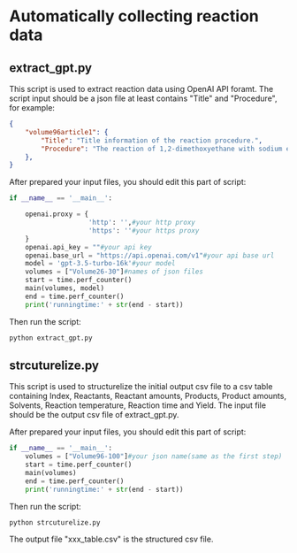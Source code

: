# Automatically collecting reaction data

## extract_gpt.py
This script is used to extract reaction data using OpenAI API foramt. The script input should be a json file at least contains "Title" and "Procedure", for example:

```json
{
    "volume96article1": {
        "Title": "Title information of the reaction procedure.",
        "Procedure": "The reaction of 1,2-dimethoxyethane with sodium ethoxide in dry ether is an elimination reaction to form ethene and methoxide ion."
    },
}
```

After prepared your input files, you should edit this part of script:

```python
if __name__ == '__main__':

    openai.proxy = {
                    'http': '',#your http proxy
                    'https': ''#your https proxy
    }
    openai.api_key = ""#your api key
    openai.base_url = "https://api.openai.com/v1"#your api base url
    model = 'gpt-3.5-turbo-16k'#your model
    volumes = ["Volume26-30"]#names of json files
    start = time.perf_counter()
    main(volumes, model)
    end = time.perf_counter()
    print('runningtime:' + str(end - start))
```

Then run the script:

```bash
python extract_gpt.py
```

## strcuturelize.py
This script is used to structurelize the initial output csv file to a csv table containing Index, Reactants, Reactant amounts, Products, Product amounts, Solvents, Reaction temperature, Reaction time and Yield. The input file should be the output csv file of extract_gpt.py. 

After prepared your input files, you should edit this part of script:

```python
if __name__ == '__main__':
    volumes = ["Volume96-100"]#your json name(same as the first step)
    start = time.perf_counter()
    main(volumes)
    end = time.perf_counter()
    print('runningtime:' + str(end - start))
```

Then run the script:

```bash
python strcuturelize.py
```

The output file "xxx_table.csv" is the structured csv file.